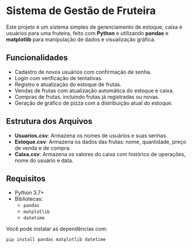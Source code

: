 # Sistema de Gestão de Fruteira

Este projeto é um sistema simples de gerenciamento de estoque, caixa e usuários para uma fruteira, feito com **Python** e utilizando **pandas** e **matplotlib** para manipulação de dados e visualização gráfica.

## Funcionalidades

- Cadastro de novos usuários com confirmação de senha.
- Login com verificação de tentativas.
- Registro e atualização do estoque de frutas.
- Vendas de frutas com atualização automática do estoque e caixa.
- Compras de frutas, incluindo frutas já registradas ou novas.
- Geração de gráfico de pizza com a distribuição atual do estoque.

## Estrutura dos Arquivos

- **Usuarios.csv**: Armazena os nomes de usuários e suas senhas.
- **Estoque.csv**: Armazena os dados das frutas: nome, quantidade, preço de venda e de compra.
- **Caixa.csv**: Armazena os valores do caixa com histórico de operações, nome do usuário e data.

## Requisitos

- Python 3.7+
- Bibliotecas:
  - `pandas`
  - `matplotlib`
  - `datetime`

Você pode instalar as dependências com:

```bash
pip install pandas matplotlib datetime